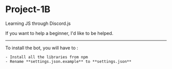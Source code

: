 # Project-1B
 Learning JS through Discord.js

If you want to help a beginner, I'd like to be helped.

---

To install the bot, you will have to :

	- Install all the libraries from npm
	- Rename **settings.json.example** to **settings.json**

